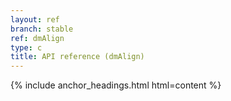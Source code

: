 ```yaml
---
layout: ref
branch: stable
ref: dmAlign
type: c
title: API reference (dmAlign)
---
```

{% include anchor_headings.html html=content %}